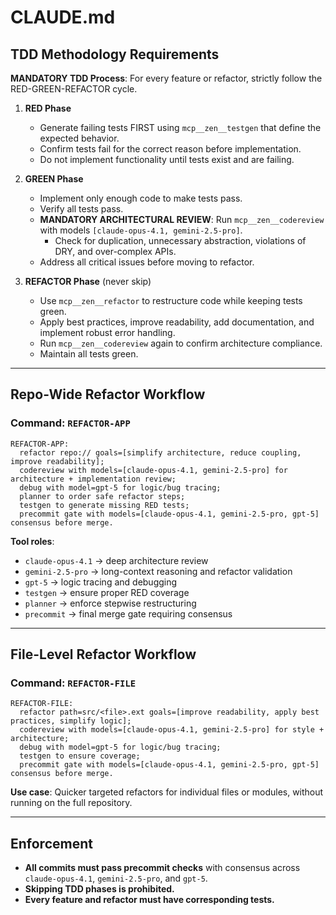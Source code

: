 # CLAUDE.md

## TDD Methodology Requirements

**MANDATORY TDD Process**: For every feature or refactor, strictly follow the RED-GREEN-REFACTOR cycle.

1. **RED Phase**
   - Generate failing tests FIRST using `mcp__zen__testgen` that define the expected behavior.
   - Confirm tests fail for the correct reason before implementation.
   - Do not implement functionality until tests exist and are failing.

2. **GREEN Phase**
   - Implement only enough code to make tests pass.
   - Verify all tests pass.
   - **MANDATORY ARCHITECTURAL REVIEW**: Run `mcp__zen__codereview` with models `[claude-opus-4.1, gemini-2.5-pro]`.
     - Check for duplication, unnecessary abstraction, violations of DRY, and over-complex APIs.
   - Address all critical issues before moving to refactor.

3. **REFACTOR Phase** (never skip)
   - Use `mcp__zen__refactor` to restructure code while keeping tests green.
   - Apply best practices, improve readability, add documentation, and implement robust error handling.
   - Run `mcp__zen__codereview` again to confirm architecture compliance.
   - Maintain all tests green.

---

## Repo-Wide Refactor Workflow

### Command: `REFACTOR-APP`

```
REFACTOR-APP: 
  refactor repo:// goals=[simplify architecture, reduce coupling, improve readability]; 
  codereview with models=[claude-opus-4.1, gemini-2.5-pro] for architecture + implementation review; 
  debug with model=gpt-5 for logic/bug tracing; 
  planner to order safe refactor steps; 
  testgen to generate missing RED tests; 
  precommit gate with models=[claude-opus-4.1, gemini-2.5-pro, gpt-5] consensus before merge.
```

**Tool roles**:
- `claude-opus-4.1` → deep architecture review
- `gemini-2.5-pro` → long-context reasoning and refactor validation
- `gpt-5` → logic tracing and debugging
- `testgen` → ensure proper RED coverage
- `planner` → enforce stepwise restructuring
- `precommit` → final merge gate requiring consensus

---

## File-Level Refactor Workflow

### Command: `REFACTOR-FILE`

```
REFACTOR-FILE: 
  refactor path=src/<file>.ext goals=[improve readability, apply best practices, simplify logic]; 
  codereview with models=[claude-opus-4.1, gemini-2.5-pro] for style + architecture; 
  debug with model=gpt-5 for logic/bug tracing; 
  testgen to ensure coverage; 
  precommit gate with models=[claude-opus-4.1, gemini-2.5-pro, gpt-5] consensus before merge.
```

**Use case**: Quicker targeted refactors for individual files or modules, without running on the full repository.

---

## Enforcement

- **All commits must pass precommit checks** with consensus across `claude-opus-4.1`, `gemini-2.5-pro`, and `gpt-5`.
- **Skipping TDD phases is prohibited.**
- **Every feature and refactor must have corresponding tests.**

